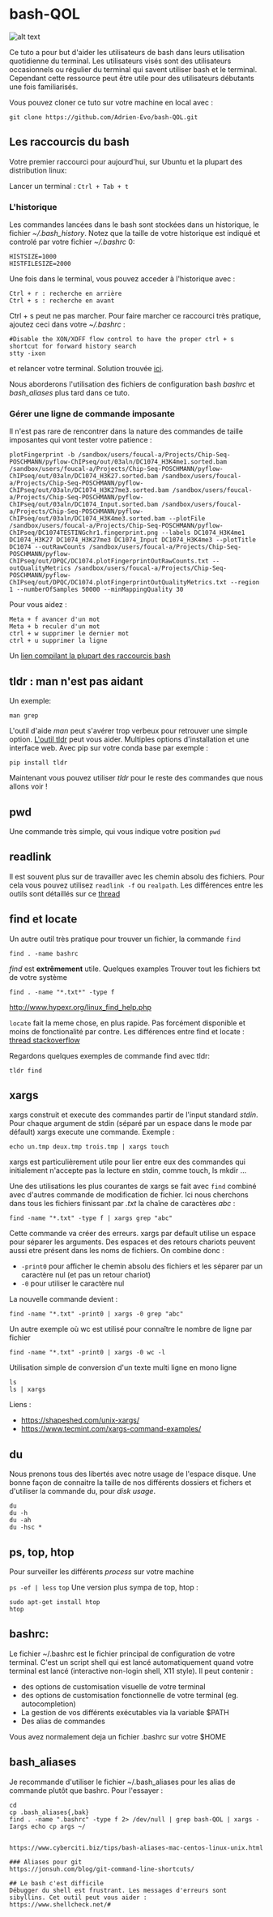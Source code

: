 # bash-QOL

![alt text](QUOLL.png?raw=true "Un QUOLL dans un bash")

Ce tuto a pour but d'aider les utilisateurs de bash dans leurs utilisation quotidienne du terminal. Les utilisateurs visés sont des utilisateurs occasionnels ou régulier du terminal qui savent utiliser bash et le terminal. Cependant cette ressource peut être utile pour des utilisateurs débutants une fois familiarisés.


Vous pouvez cloner ce tuto sur votre machine en local avec :
```
git clone https://github.com/Adrien-Evo/bash-QOL.git
```

## Les raccourcis du bash

Votre premier raccourci pour aujourd'hui, sur Ubuntu et la plupart des distribution linux:

Lancer un terminal : ```Ctrl + Tab + t```

### L'historique

Les commandes lancées dans le bash sont stockées dans un historique, le fichier *~/.bash_history*. Notez que la taille de votre historique est indiqué et controlé par votre fichier *~/.bashrc* 0:
```
HISTSIZE=1000
HISTFILESIZE=2000
```
Une fois dans le terminal, vous pouvez acceder à l'historique avec : 
```
Ctrl + r : recherche en arrière 
Ctrl + s : recherche en avant
```
Ctrl + s peut ne pas marcher. Pour faire marcher ce raccourci très pratique, ajoutez ceci dans votre *~/.bashrc* :
```
#Disable the XON/XOFF flow control to have the proper ctrl + s shortcut for forward history search
stty -ixon
```
et relancer votre terminal. Solution trouvée [ici](https://stackoverflow.com/questions/791765/unable-to-forward-search-bash-history-similarly-as-with-ctrl-r).


Nous aborderons l'utilisation des fichiers de configuration bash *bashrc* et *bash_aliases* plus tard dans ce tuto.

### Gérer une ligne de commande imposante

Il n'est pas rare de rencontrer dans la nature des commandes de taille imposantes qui vont tester votre patience :

```
plotFingerprint -b /sandbox/users/foucal-a/Projects/Chip-Seq-POSCHMANN/pyflow-ChIPseq/out/03aln/DC1074_H3K4me1.sorted.bam /sandbox/users/foucal-a/Projects/Chip-Seq-POSCHMANN/pyflow-ChIPseq/out/03aln/DC1074_H3K27.sorted.bam /sandbox/users/foucal-a/Projects/Chip-Seq-POSCHMANN/pyflow-ChIPseq/out/03aln/DC1074_H3K27me3.sorted.bam /sandbox/users/foucal-a/Projects/Chip-Seq-POSCHMANN/pyflow-ChIPseq/out/03aln/DC1074_Input.sorted.bam /sandbox/users/foucal-a/Projects/Chip-Seq-POSCHMANN/pyflow-ChIPseq/out/03aln/DC1074_H3K4me3.sorted.bam --plotFile /sandbox/users/foucal-a/Projects/Chip-Seq-POSCHMANN/pyflow-ChIPseq/DC1074TESTINGchr1.fingerprint.png --labels DC1074_H3K4me1 DC1074_H3K27 DC1074_H3K27me3 DC1074_Input DC1074_H3K4me3 --plotTitle DC1074 --outRawCounts /sandbox/users/foucal-a/Projects/Chip-Seq-POSCHMANN/pyflow-ChIPseq/out/DPQC/DC1074.plotFingerprintOutRawCounts.txt --outQualityMetrics /sandbox/users/foucal-a/Projects/Chip-Seq-POSCHMANN/pyflow-ChIPseq/out/DPQC/DC1074.plotFingerprintOutQualityMetrics.txt --region 1 --numberOfSamples 50000 --minMappingQuality 30
```
Pour vous aidez :
```
Meta + f avancer d'un mot
Meta + b reculer d'un mot
ctrl + w supprimer le dernier mot
ctrl + u supprimer la ligne
```

Un [lien compilant la plupart des raccourcis bash](https://ss64.com/bash/syntax-keyboard.html)

## tldr : man n'est pas aidant

Un exemple:
```
man grep
```
L'outil d'aide *man* peut s'avérer trop verbeux pour retrouver une simple option. [L'outil tldr](https://tldr.sh/) peut vous aider.
Multiples options d'installation et une interface web. Avec pip sur votre conda base par exemple :

```
pip install tldr
```
Maintenant vous pouvez utiliser *tldr* pour le reste des commandes que nous allons voir !

## pwd
Une commande très simple, qui vous indique votre position ```pwd```

## readlink

Il est souvent plus sur de travailler avec les chemin absolu des fichiers. Pour cela vous pouvez utilisez ```readlink -f``` ou ```realpath```. Les différences entre les outils sont détaillés sur ce [thread](https://unix.stackexchange.com/questions/136494/whats-the-difference-between-realpath-and-readlink-f)

## find et locate

Un autre outil très pratique pour trouver un fichier, la commande ```find```

```
find . -name bashrc
```

*find* est **extrêmement** utile. Quelques examples
Trouver tout les fichiers txt de votre système
```
find . -name "*.txt*" -type f
```
http://www.hypexr.org/linux_find_help.php

```locate``` fait la meme chose, en plus rapide. Pas forcément disponible et moins de fonctionalité par contre. 
Les différences entre find et locate : [thread stackoverflow](https://unix.stackexchange.com/questions/60205/locate-vs-find-usage-pros-and-cons-of-each-other)

Regardons quelques exemples de commande find avec tldr:
```
tldr find
```

## xargs

xargs construit et  execute des commandes  partir de l'input standard *stdin*. Pour chaque argument de stdin (séparé par un espace dans le mode par défault) xargs execute une commande. Exemple : 
``` 
echo un.tmp deux.tmp trois.tmp | xargs touch
```
xargs est particulièrement utile pour lier entre eux des commandes qui initialement n'accepte pas la lecture en stdin, comme touch, ls mkdir ...

Une des utilisations les plus courantes de xargs se fait avec ```find``` combiné avec d'autres commande de modification de fichier. Ici nous cherchons dans tous les fichiers finissant par *.txt* la chaîne de caractères *abc* :
```
find -name "*.txt" -type f | xargs grep "abc"
```
Cette commande va créer des erreurs. xargs par default utilise un espace pour séparer les arguments. Des espaces et des retours chariots peuvent aussi etre présent dans les noms de fichiers. On combine donc :
* ```-print0``` pour afficher le chemin absolu des fichiers et les séparer par un caractère nul (et pas un retour chariot)
* ```-0``` pour utiliser le caractère nul  

La nouvelle commande devient :
```
find -name "*.txt" -print0 | xargs -0 grep "abc"
```

Un autre exemple où wc est utilisé pour connaître le nombre de ligne par fichier
```
find -name "*.txt" -print0 | xargs -0 wc -l
```

Utilisation simple de conversion d'un texte multi ligne en mono ligne
```
ls 
ls | xargs
```
Liens :
* https://shapeshed.com/unix-xargs/
* https://www.tecmint.com/xargs-command-examples/

## du

Nous prenons tous des libertés avec notre usage de l'espace disque. Une bonne façon de connaitre la taille de nos différents dossiers et fichers et d'utiliser la commande du, pour *disk usage*.

```
du
du -h
du -ah
du -hsc *
```


## ps, top, htop

Pour surveiller les différents *process* sur votre machine

```ps -ef | less```
```top```
Une version plus sympa de top, htop : 

```
sudo apt-get install htop
htop
```

## bashrc:

Le fichier ~/.bashrc est le fichier principal de configuration de votre terminal. C'est un script shell qui est lancé automatiquement quand votre terminal est lancé (interactive non-login shell, X11 style). Il peut contenir :
* des options de customisation visuelle de votre terminal
* des options de customisation fonctionnelle de votre terminal (eg. autocompletion)
* La gestion de vos différents exécutables via la variable $PATH
* Des alias de commandes

Vous avez normalement deja un fichier .bashrc sur votre $HOME

## bash_aliases

Je recommande d'utiliser le fichier ~/.bash_aliases pour les alias de commande plutôt que bashrc.
Pour l'essayer :
```
cd
cp .bash_aliases{,bak}
find . -name ".bashrc" -type f 2> /dev/null | grep bash-QOL | xargs -Iargs echo cp args ~/


https://www.cyberciti.biz/tips/bash-aliases-mac-centos-linux-unix.html

### Aliases pour git
https://jonsuh.com/blog/git-command-line-shortcuts/

## Le bash c'est difficile
Débugger du shell est frustrant. Les messages d'erreurs sont sibyllins. Cet outil peut vous aider :
https://www.shellcheck.net/#


